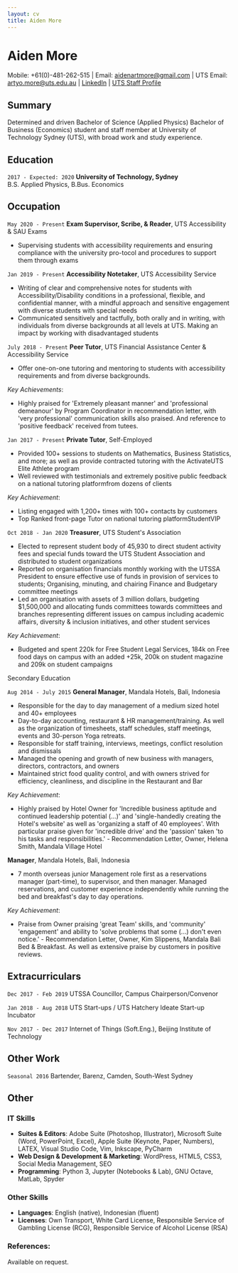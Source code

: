```yaml
---
layout: cv
title: Aiden More
---
```

<!-- This is the technical Resume -->
# Aiden More
<!-- Tutor, Notetaker & Exam Supervisor @ UTS, prev-UTSSA Treasurer, Club VP, Manager/Bartender, Web Designer/Dev, Physics & Econ Student. -->

<div id='webaddress'>
Mobile:  +61(0)-481-262-515 | Email:  <a href='mailto:aidenartmore@gmail.com'>aidenartmore@gmail.com</a> | UTS Email:  <a href='mailto:artyo.more@uts.edu.au'>artyo.more@uts.edu.au</a> |
<a href='https://www.linkedin.com/in/aidenmore/'>LinkedIn</a> |
<a href='https://www.uts.edu.au/staff/artyo.more'>UTS Staff Profile</a>
</div>


<!-- <div id='webaddress'>

Mobile:  +61(0)-481-262-515 <br>

Email:  <a href='mailto:aidenartmore@gmail.com'>aidenartmore@gmail.com</a> <br>

UTS Email:  <a href='mailto:artyo.more@uts.edu.au'>artyo.more@uts.edu.au</a> <br>

<a href='https://www.linkedin.com/in/aidenmore/'>LinkedIn</a> <br>
 
<a href='https://www.uts.edu.au/staff/artyo.more'>UTS Staff Profile</a> <br>

</div> -->

## Summary

Determined and driven Bachelor of Science (Applied Physics) Bachelor of Business (Economics) student and staff member at University of Technology Sydney (UTS), with broad work and study experience.

## Education

<!-- `2017 - 2020`
__Bachelor of Science (Applied Physics),__ <br>
__Bachelor of Business (Economics)__<br>
__University of Technology, Sydney__<br>
* Major in Applied Physics
* Major in Economics<br> -->

`2017 - Expected: 2020`
__University of Technology, Sydney__ <br>
B.S. Applied Physics, B.Bus. Economics

## Occupation

`May 2020 - Present`
__Exam Supervisor, Scribe, & Reader__, UTS Accessibility & SAU Exams

* Supervising students with accessibility requirements and ensuring compliance with the university pro-tocol and procedures to support them through exams

`Jan 2019 - Present`
__Accessibility Notetaker__, UTS Accessibility Service

* Writing of clear and comprehensive notes for students with Accessibility/Disability conditions in a professional, flexible, and confidential manner, with a mindful approach and sensitive engagement with diverse students with special needs
* Communicated sensitively and tactfully, both orally and in writing, with individuals from diverse backgrounds at all levels at UTS. Making an impact by working with disadvantaged students

`July 2018 - Present`
__Peer Tutor__, UTS Financial Assistance Center & Accessibility Service

* Offer one-on-one tutoring and mentoring to students with accessibility requirements and from diverse backgrounds.

*Key Achievements*:

* Highly praised for 'Extremely pleasant manner' and 'professional demeanour' by Program Coordinator in recommendation letter, with 'very professional' communication skills also praised. And reference to 'positive feedback' received from tutees.

`Jan 2017 - Present`
__Private Tutor__, Self-Employed

* Provided 100+ sessions to students on Mathematics, Business Statistics, and more; as well as provide contracted tutoring with the ActivateUTS Elite Athlete program
* Well reviewed with testimonials and extremely positive public feedback on a national tutoring platformfrom dozens of clients

*Key Achievement*:

* Listing engaged with 1,200+ times with 100+ contacts by customers
* Top Ranked front-page Tutor on national tutoring platformStudentVIP

`Oct 2018 - Jan 2020`
__Treasurer__, UTS Student's Association

* Elected to represent student body of 45,930 to direct student activity fees and special funds toward the UTS Student Association and distributed to student organizations
* Reported  on  organisation  financials  monthly  working  with  the  UTSSA  President  to  ensure effective use of funds in provision of services to students; Organising, minuting, and chairing Finance and Budgetary committee meetings
* Led an organisation with assets of  3 million dollars, budgeting $1,500,000 and allocating funds committees towards committees and branches representing different issues on campus including academic affairs, diversity & inclusion initiatives, and other student services

*Key Achievement*:
* Budgeted and spent 220k for Free Student Legal Services, 184k on Free food days on campus with an added +25k, 200k on student magazine and 209k on student campaigns

<div id="divider">Secondary Education</div>

`Aug 2014 - July 2015`
__General Manager__, Mandala Hotels, Bali, Indonesia

* Responsible for the day to day management of a medium sized hotel and 40+ employees
* Day-to-day accounting, restaurant & HR management/training.  As well as the organization of timesheets, staff schedules, staff meetings, events and 30-person Yoga retreats.
* Responsible for staff training, interviews, meetings, conflict resolution and dismissals
* Managed the opening and growth of new business with managers, directors, contractors, and owners
* Maintained strict food quality control, and with owners strived for efficiency, cleanliness, and discipline in the Restaurant and Bar

*Key Achievement*:
* Highly praised by Hotel Owner for 'Incredible business aptitude and continued leadership potential (...)' and 'single-handedly creating the Hotel's website' as well as 'organizing a staff of 40 employees'. With particular praise given for 'incredible drive' and the 'passion' taken 'to his tasks and responsibilities.' - Recommendation Letter, Owner, Helena Smith, Mandala Village Hotel


__Manager__, Mandala Hotels, Bali, Indonesia 
* 7 month overseas junior Management role first as a reservations manager (part-time), to supervisor, and then manager. Managed reservations, and customer experience independently while running the bed and breakfast's day to day operations. 

*Key Achievement*:
* Praise from Owner praising 'great Team' skills, and 'community' 'engagement' and ability to 'solve problems that some (...) don't even notice.' - Recommendation Letter, Owner, Kim Slippens, Mandala Bali Bed & Breakfast. As well as extensive praise by customers in positive reviews.

## Extracurriculars 
`Dec 2017 - Feb 2019`
UTSSA Councillor, Campus Chairperson/Convenor

`Jan 2018 - Aug 2018` 
UTS Start-ups / UTS Hatchery Ideate Start-up Incubator

`Nov 2017 - Dec 2017`
Internet of Things (Soft.Eng.), Beijing Institute of Technology


## Other Work
`Seasonal 2016`
Bartender, Barenz, Camden, South-West Sydney

## Other
### IT Skills
* **Suites & Editors**: Adobe Suite (Photoshop, Illustrator), Microsoft Suite (Word, PowerPoint, Excel), Apple Suite (Keynote, Paper, Numbers), LATEX, Visual Studio Code, Vim, Inkscape, PyCharm
* **Web Design & Development & Marketing**: WordPress, HTML5, CSS3, Social Media Management, SEO
* **Programming**: Python 3, Jupyter (Notebooks & Lab), GNU Octave, MatLab, Spyder

### Other Skills
* **Languages**:  English (native), Indonesian (fluent)
* **Licenses**: Own Transport, White Card License, Responsible Service of Gambling License (RCG), Responsible Service of Alcohol License (RSA)

### References: 
Available on request.
<!-- ### Footer Last updated: May 2013 -->